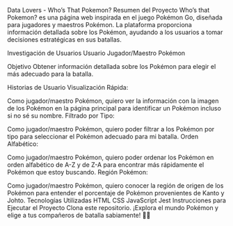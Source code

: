 Data Lovers - Who’s That Pokemon?
Resumen del Proyecto
Who’s that Pokemon? es una página web inspirada en el juego Pokémon Go, diseñada para jugadores y maestros Pokémon. La plataforma proporciona información detallada sobre los Pokémon, ayudando a los usuarios a tomar decisiones estratégicas en sus batallas.

Investigación de Usuarios
Usuario
Jugador/Maestro Pokémon

Objetivo
Obtener información detallada sobre los Pokémon para elegir el más adecuado para la batalla.

Historias de Usuario
Visualización Rápida:

Como jugador/maestro Pokémon, quiero ver la información con la imagen de los Pokémon en la página principal para identificar un Pokémon incluso si no sé su nombre.
Filtrado por Tipo:

Como jugador/maestro Pokémon, quiero poder filtrar a los Pokémon por tipo para seleccionar el Pokémon adecuado para mi batalla.
Orden Alfabético:

Como jugador/maestro Pokémon, quiero poder ordenar los Pokémon en orden alfabético de A-Z y de Z-A para encontrar más rápidamente el Pokémon que estoy buscando.
Región Pokémon:

Como jugador/maestro Pokémon, quiero conocer la región de origen de los Pokémon para entender el porcentaje de Pokémon provenientes de Kanto y Johto.
Tecnologías Utilizadas
HTML
CSS
JavaScript
Jest
Instrucciones para Ejecutar el Proyecto
Clona este repositorio.
¡Explora el mundo Pokémon y elige a tus compañeros de batalla sabiamente! 🚀👾
 

